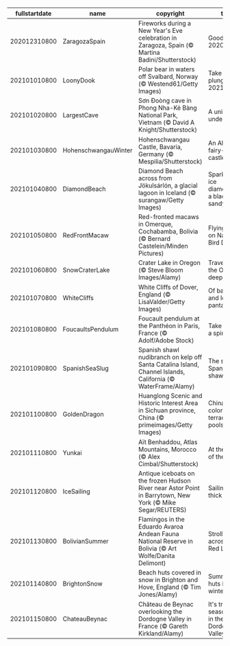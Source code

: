|fullstartdate|name|copyright|title|image|
|--|--|--|--|--|
202012310800|ZaragozaSpain|Fireworks during a New Year's Eve celebration in Zaragoza, Spain (© Martina Badini/Shutterstock)|Goodbye, 2020!|![](/en-US/2021/01/202012310800ZaragozaSpain.jpg)|
202101010800|LoonyDook|Polar bear in waters off Svalbard, Norway (© Westend61/Getty Images)|Take the plunge into 2021|![](/en-US/2021/01/202101010800LoonyDook.jpg)|
202101020800|LargestCave|Sơn Đoòng cave in Phong Nha-Kẻ Bàng National Park, Vietnam (© David A Knight/Shutterstock)|A universe underground|![](/en-US/2021/01/202101020800LargestCave.jpg)|
202101030800|HohenschwangauWinter|Hohenschwangau Castle, Bavaria, Germany (© Mespilia/Shutterstock)|An Alpine fairy-tale castle|![](/en-US/2021/01/202101030800HohenschwangauWinter.jpg)|
202101040800|DiamondBeach|Diamond Beach across from Jökulsárlón, a glacial lagoon in Iceland (© surangaw/Getty Images)|Sparkling ice diamonds on a black sandy beach|![](/en-US/2021/01/202101040800DiamondBeach.jpg)|
202101050800|RedFrontMacaw|Red-fronted macaws in Omerque, Cochabamba, Bolivia (© Bernard Castelein/Minden Pictures)|Flying high on National Bird Day|![](/en-US/2021/01/202101050800RedFrontMacaw.jpg)|
202101060800|SnowCraterLake|Crater Lake in Oregon (© Steve Bloom Images/Alamy)|Travels to the Oregon deep|![](/en-US/2021/01/202101060800SnowCraterLake.jpg)|
202101070800|WhiteCliffs|White Cliffs of Dover, England (© LisaValder/Getty Images)|Of balloons and lost pantaloons|![](/en-US/2021/01/202101070800WhiteCliffs.jpg)|
202101080800|FoucaultsPendulum|Foucault pendulum at the Panthéon in Paris, France (© Adolf/Adobe Stock)|Take this for a spin...|![](/en-US/2021/01/202101080800FoucaultsPendulum.jpg)|
202101090800|SpanishSeaSlug|Spanish shawl nudibranch on kelp off Santa Catalina Island, Channel Islands, California (© WaterFrame/Alamy)|The stylish Spanish shawl|![](/en-US/2021/01/202101090800SpanishSeaSlug.jpg)|
202101100800|GoldenDragon|Huanglong Scenic and Historic Interest Area in Sichuan province, China (© primeimages/Getty Images)|China's colorful terraced pools|![](/en-US/2021/01/202101100800GoldenDragon.jpg)|
202101110800|Yunkai|Aït Benhaddou, Atlas Mountains, Morocco (© Alex Cimbal/Shutterstock)|At the gates of the 'ksar'|![](/en-US/2021/01/202101110800Yunkai.jpg)|
202101120800|IceSailing|Antique iceboats on the frozen Hudson River near Astor Point in Barrytown, New York (© Mike Segar/REUTERS)|Sailing on thick ice|![](/en-US/2021/01/202101120800IceSailing.jpg)|
202101130800|BolivianSummer|Flamingos in the Eduardo Avaroa Andean Fauna National Reserve in Bolivia (© Art Wolfe/Danita Delimont)|Strolling across the Red Lagoon|![](/en-US/2021/01/202101130800BolivianSummer.jpg)|
202101140800|BrightonSnow|Beach huts covered in snow in Brighton and Hove, England (© Tim Jones/Alamy)|Summer huts in winter|![](/en-US/2021/01/202101140800BrightonSnow.jpg)|
202101150800|ChateauBeynac|Château de Beynac overlooking the Dordogne Valley in France (© Gareth Kirkland/Alamy)|It's truffle season here in the Dordogne Valley|![](/en-US/2021/01/202101150800ChateauBeynac.jpg)|
